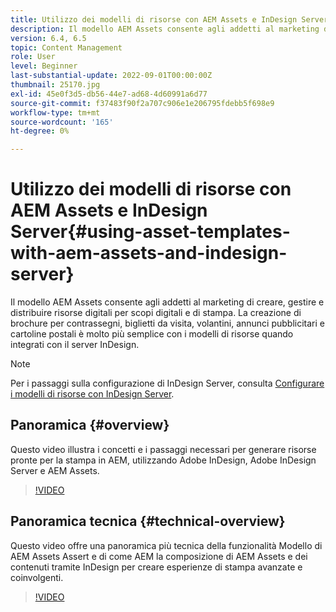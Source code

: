 ```yaml
---
title: Utilizzo dei modelli di risorse con AEM Assets e InDesign Server
description: Il modello AEM Assets consente agli addetti al marketing di creare, gestire e distribuire risorse digitali per scopi digitali e di stampa. La creazione di brochure per contrassegni, biglietti da visita, volantini, annunci pubblicitari e cartoline postali è molto più semplice con i modelli di risorse quando integrati con il server InDesign.
version: 6.4, 6.5
topic: Content Management
role: User
level: Beginner
last-substantial-update: 2022-09-01T00:00:00Z
thumbnail: 25170.jpg
exl-id: 45e0f3d5-db56-44e7-ad68-4d60991a6d77
source-git-commit: f37483f90f2a707c906e1e206795fdebb5f698e9
workflow-type: tm+mt
source-wordcount: '165'
ht-degree: 0%

---
```


# Utilizzo dei modelli di risorse con AEM Assets e InDesign Server{#using-asset-templates-with-aem-assets-and-indesign-server}

Il modello AEM Assets consente agli addetti al marketing di creare, gestire e distribuire risorse digitali per scopi digitali e di stampa. La creazione di brochure per contrassegni, biglietti da visita, volantini, annunci pubblicitari e cartoline postali è molto più semplice con i modelli di risorse quando integrati con il server InDesign.

>[!NOTE]
>
>Per i passaggi sulla configurazione di InDesign Server, consulta [Configurare i modelli di risorse con InDesign Server](asset-templates-technical-video-setup.md).

## Panoramica {#overview}

Questo video illustra i concetti e i passaggi necessari per generare risorse pronte per la stampa in AEM, utilizzando Adobe InDesign, Adobe InDesign Server e AEM Assets.

>[!VIDEO](https://video.tv.adobe.com/v/25170?quality=12&learn=on)

## Panoramica tecnica {#technical-overview}

Questo video offre una panoramica più tecnica della funzionalità Modello di AEM Assets Assert e di come AEM la composizione di AEM Assets e dei contenuti tramite InDesign per creare esperienze di stampa avanzate e coinvolgenti.

>[!VIDEO](https://video.tv.adobe.com/v/17071/?quality=9&learn=on)
